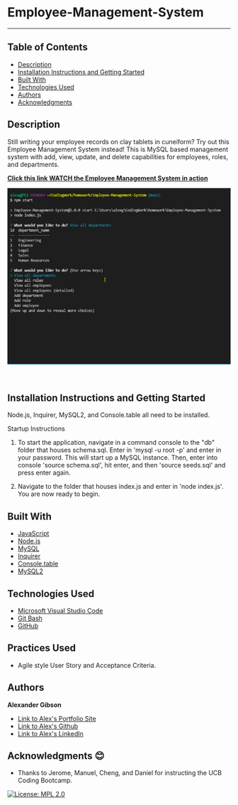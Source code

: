 # Employee-Management-System
  -----------------

## Table of Contents
  - [Description](#Description)
  - [Installation Instructions and Getting Started](#Installation)
  - [Built With](#Built)
  - [Technologies Used](#Technologies)
  - [Authors](#Authors)
  - [Acknowledgments](#Acknowledgments)


## Description
Still writing your employee records on clay tablets in cuneiform? Try out this Employee Management System instead! This is MySQL based management system with add, view, update, and delete capabilities for employees, roles, and departments.


**[Click this link WATCH the Employee Management System in action](https://watch.screencastify.com/v/t9ArJJyTC8rqW6wRb9by)**

![Demo GIF of Employee Management System](./images/employee-management-system-demo.gif)

 <br />


## Installation Instructions and Getting Started
Node.js, Inquirer, MySQL2, and Console.table all need to be installed. 

Startup Instructions
1) To start the application, navigate in a command console to the "db" folder that houses schema.sql. Enter in 'mysql -u root -p' and enter in your password. This will start up a MySQL instance. Then, enter into console 'source schema.sql', hit enter, and then 'source seeds.sql' and press enter again.

2) Navigate to the folder that houses index.js and enter in 'node index.js'. You are now ready to begin.


## Built With
* [JavaScript](https://developer.mozilla.org/en-US/docs/Web/JavaScript)
* [Node.js](https://nodejs.org/en/)
* [MySQL](https://jestjs.io/) 
* [Inquirer](https://www.npmjs.com/package/inquirer) 
* [Console.table](https://www.npmjs.com/package/console.table)
* [MySQL2](https://www.npmjs.com/package/mysql2)



## Technologies Used
* [Microsoft Visual Studio Code](https://code.visualstudio.com/)
* [Git Bash](https://git-scm.com/downloads)
* [GitHub](https://github.com/)


## Practices Used
* Agile style User Story and Acceptance Criteria.


## Authors
**Alexander Gibson** 

- [Link to Alex's Portfolio Site](https://argibson02.github.io/Professional-Portfolio-2/)
- [Link to Alex's Github](https://github.com/argibson02)
- [Link to Alex's LinkedIn](www.linkedin.com/in/alexander-gibson-1b0bb6105)


## Acknowledgments 😊
- Thanks to Jerome, Manuel, Cheng, and Daniel for instructing the UCB Coding Bootcamp.


[![License: MPL 2.0](https://img.shields.io/badge/License-MPL%202.0-brightgreen.svg)](https://opensource.org/licenses/MPL-2.0)